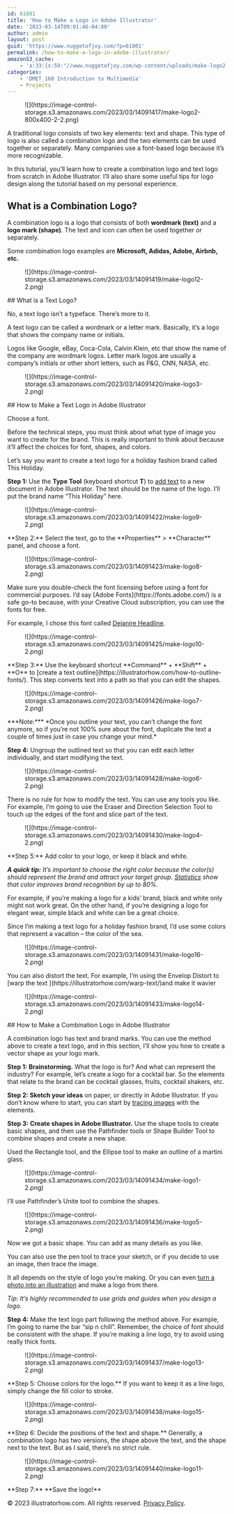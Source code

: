 ```yaml
---
id: 61801
title: 'How to Make a Logo in Adobe Illustrator'
date: '2023-03-14T09:01:46-04:00'
author: admin
layout: post
guid: 'https://www.nuggetofjoy.com/?p=61801'
permalink: /how-to-make-a-logo-in-adobe-illustrator/
amazonS3_cache:
    - 'a:33:{s:59:"//www.nuggetofjoy.com/wp-content/uploads/make-logo2-2-2.png";a:2:{s:2:"id";s:5:"61841";s:11:"source_type";s:13:"media-library";}s:67:"//www.nuggetofjoy.com/wp-content/uploads/make-logo2-800x400-2-2.png";a:2:{s:2:"id";s:5:"61841";s:11:"source_type";s:13:"media-library";}s:84:"//image-control-storage.s3.amazonaws.com/2023/03/14091417/make-logo2-800x400-2-2.png";a:2:{s:2:"id";s:5:"61841";s:11:"source_type";s:13:"media-library";}s:58:"//www.nuggetofjoy.com/wp-content/uploads/make-logo12-2.png";a:2:{s:2:"id";s:5:"61842";s:11:"source_type";s:13:"media-library";}s:75:"//image-control-storage.s3.amazonaws.com/2023/03/14091419/make-logo12-2.png";a:2:{s:2:"id";s:5:"61842";s:11:"source_type";s:13:"media-library";}s:57:"//www.nuggetofjoy.com/wp-content/uploads/make-logo3-2.png";a:2:{s:2:"id";s:5:"61843";s:11:"source_type";s:13:"media-library";}s:74:"//image-control-storage.s3.amazonaws.com/2023/03/14091420/make-logo3-2.png";a:2:{s:2:"id";s:5:"61843";s:11:"source_type";s:13:"media-library";}s:57:"//www.nuggetofjoy.com/wp-content/uploads/make-logo9-2.png";a:2:{s:2:"id";s:5:"61844";s:11:"source_type";s:13:"media-library";}s:74:"//image-control-storage.s3.amazonaws.com/2023/03/14091422/make-logo9-2.png";a:2:{s:2:"id";s:5:"61844";s:11:"source_type";s:13:"media-library";}s:57:"//www.nuggetofjoy.com/wp-content/uploads/make-logo8-2.png";a:2:{s:2:"id";s:5:"61845";s:11:"source_type";s:13:"media-library";}s:74:"//image-control-storage.s3.amazonaws.com/2023/03/14091423/make-logo8-2.png";a:2:{s:2:"id";s:5:"61845";s:11:"source_type";s:13:"media-library";}s:58:"//www.nuggetofjoy.com/wp-content/uploads/make-logo10-2.png";a:2:{s:2:"id";s:5:"61846";s:11:"source_type";s:13:"media-library";}s:75:"//image-control-storage.s3.amazonaws.com/2023/03/14091425/make-logo10-2.png";a:2:{s:2:"id";s:5:"61846";s:11:"source_type";s:13:"media-library";}s:57:"//www.nuggetofjoy.com/wp-content/uploads/make-logo7-2.png";a:2:{s:2:"id";s:5:"61847";s:11:"source_type";s:13:"media-library";}s:74:"//image-control-storage.s3.amazonaws.com/2023/03/14091426/make-logo7-2.png";a:2:{s:2:"id";s:5:"61847";s:11:"source_type";s:13:"media-library";}s:57:"//www.nuggetofjoy.com/wp-content/uploads/make-logo6-2.png";a:2:{s:2:"id";s:5:"61848";s:11:"source_type";s:13:"media-library";}s:74:"//image-control-storage.s3.amazonaws.com/2023/03/14091428/make-logo6-2.png";a:2:{s:2:"id";s:5:"61848";s:11:"source_type";s:13:"media-library";}s:57:"//www.nuggetofjoy.com/wp-content/uploads/make-logo4-2.png";a:2:{s:2:"id";s:5:"61849";s:11:"source_type";s:13:"media-library";}s:74:"//image-control-storage.s3.amazonaws.com/2023/03/14091430/make-logo4-2.png";a:2:{s:2:"id";s:5:"61849";s:11:"source_type";s:13:"media-library";}s:58:"//www.nuggetofjoy.com/wp-content/uploads/make-logo16-2.png";a:2:{s:2:"id";s:5:"61850";s:11:"source_type";s:13:"media-library";}s:75:"//image-control-storage.s3.amazonaws.com/2023/03/14091431/make-logo16-2.png";a:2:{s:2:"id";s:5:"61850";s:11:"source_type";s:13:"media-library";}s:58:"//www.nuggetofjoy.com/wp-content/uploads/make-logo14-2.png";a:2:{s:2:"id";s:5:"61851";s:11:"source_type";s:13:"media-library";}s:75:"//image-control-storage.s3.amazonaws.com/2023/03/14091433/make-logo14-2.png";a:2:{s:2:"id";s:5:"61851";s:11:"source_type";s:13:"media-library";}s:57:"//www.nuggetofjoy.com/wp-content/uploads/make-logo1-2.png";a:2:{s:2:"id";s:5:"61852";s:11:"source_type";s:13:"media-library";}s:74:"//image-control-storage.s3.amazonaws.com/2023/03/14091434/make-logo1-2.png";a:2:{s:2:"id";s:5:"61852";s:11:"source_type";s:13:"media-library";}s:57:"//www.nuggetofjoy.com/wp-content/uploads/make-logo5-2.png";a:2:{s:2:"id";s:5:"61853";s:11:"source_type";s:13:"media-library";}s:74:"//image-control-storage.s3.amazonaws.com/2023/03/14091436/make-logo5-2.png";a:2:{s:2:"id";s:5:"61853";s:11:"source_type";s:13:"media-library";}s:58:"//www.nuggetofjoy.com/wp-content/uploads/make-logo13-2.png";a:2:{s:2:"id";s:5:"61855";s:11:"source_type";s:13:"media-library";}s:75:"//image-control-storage.s3.amazonaws.com/2023/03/14091437/make-logo13-2.png";a:2:{s:2:"id";s:5:"61855";s:11:"source_type";s:13:"media-library";}s:58:"//www.nuggetofjoy.com/wp-content/uploads/make-logo15-2.png";a:2:{s:2:"id";s:5:"61856";s:11:"source_type";s:13:"media-library";}s:75:"//image-control-storage.s3.amazonaws.com/2023/03/14091438/make-logo15-2.png";a:2:{s:2:"id";s:5:"61856";s:11:"source_type";s:13:"media-library";}s:58:"//www.nuggetofjoy.com/wp-content/uploads/make-logo11-2.png";a:2:{s:2:"id";s:5:"61857";s:11:"source_type";s:13:"media-library";}s:75:"//image-control-storage.s3.amazonaws.com/2023/03/14091440/make-logo11-2.png";a:2:{s:2:"id";s:5:"61857";s:11:"source_type";s:13:"media-library";}}'
categories:
    - 'DMET_160 Introduction to Multimedia'
    - Projects
---
```


<figure class="wp-block-image">![](https://image-control-storage.s3.amazonaws.com/2023/03/14091417/make-logo2-800x400-2-2.png)</figure>A traditional logo consists of two key elements: text and shape. This type of logo is also called a combination logo and the two elements can be used together or separately. Many companies use a font-based logo because it’s more recognizable.

In this tutorial, you’ll learn how to create a combination logo and text logo from scratch in Adobe Illustrator. I’ll also share some useful tips for logo design along the tutorial based on my personal experience.

## What is a Combination Logo?

A combination logo is a logo that consists of both **wordmark (text)** and a **logo mark (shape)**. The text and icon can often be used together or separately.

Some combination logo examples are **Microsoft, Adidas, Adobe, Airbnb, etc.**

<figure class="wp-block-image">![](https://image-control-storage.s3.amazonaws.com/2023/03/14091419/make-logo12-2.png)</figure>## What is a Text Logo? 

No, a text logo isn’t a typeface. There’s more to it.

A text logo can be called a wordmark or a letter mark. Basically, it’s a logo that shows the company name or initials.

Logos like Google, eBay, Coca-Cola, Calvin Klein, etc that show the name of the company are wordmark logos. Letter mark logos are usually a company’s initials or other short letters, such as P&amp;G, CNN, NASA, etc.

<figure class="wp-block-image">![](https://image-control-storage.s3.amazonaws.com/2023/03/14091420/make-logo3-2.png)</figure>## How to Make a Text Logo in Adobe Illustrator

Choose a font.

Before the technical steps, you must think about what type of image you want to create for the brand. This is really important to think about because it’ll affect the choices for font, shapes, and colors.

Let’s say you want to create a text logo for a holiday fashion brand called This Holiday.

**Step 1:** Use the **Type Tool** (keyboard shortcut **T**) to [add text](https://illustratorhow.com/how-to-add-text/) to a new document in Adobe Illustrator. The text should be the name of the logo. I’ll put the brand name “This Holiday” here.

<figure class="wp-block-image">![](https://image-control-storage.s3.amazonaws.com/2023/03/14091422/make-logo9-2.png)</figure>**Step 2:** Select the text, go to the **Properties** &gt; **Character** panel, and choose a font.

<figure class="wp-block-image">![](https://image-control-storage.s3.amazonaws.com/2023/03/14091423/make-logo8-2.png)</figure>Make sure you double-check the font licensing before using a font for commercial purposes. I’d say [Adobe Fonts](https://fonts.adobe.com/) is a safe go-to because, with your Creative Cloud subscription, you can use the fonts for free.

For example, I chose this font called [Dejanire Headline](https://fonts.adobe.com/fonts/dejanire-headline#fonts-section).

<figure class="wp-block-image">![](https://image-control-storage.s3.amazonaws.com/2023/03/14091425/make-logo10-2.png)</figure>**Step 3:** Use the keyboard shortcut **Command** + **Shift** + **O** to [create a text outline](https://illustratorhow.com/how-to-outline-fonts/). This step converts text into a path so that you can edit the shapes.

<figure class="wp-block-image">![](https://image-control-storage.s3.amazonaws.com/2023/03/14091426/make-logo7-2.png)</figure>***Note:*** *Once you outline your text, you can’t change the font anymore, so if you’re not 100% sure about the font, duplicate the text a couple of times just in case you change your mind.*

**Step 4:** Ungroup the outlined text so that you can edit each letter individually, and start modifying the text.

<figure class="wp-block-image">![](https://image-control-storage.s3.amazonaws.com/2023/03/14091428/make-logo6-2.png)</figure>There is no rule for how to modify the text. You can use any tools you like. For example, I’m going to use the Eraser and Direction Selection Tool to touch up the edges of the font and slice part of the text.

<figure class="wp-block-image">![](https://image-control-storage.s3.amazonaws.com/2023/03/14091430/make-logo4-2.png)</figure>**Step 5:** Add color to your logo, or keep it black and white.

***A quick tip:*** *It’s important to choose the right color because the color(s) should represent the brand and attract your target group.* [*Statistics*](https://illustratorhow.com/graphic-design-statistics/) *show that color improves brand recognition by up to 80%.*

For example, if you’re making a logo for a kids’ brand, black and white only might not work great. On the other hand, if you’re designing a logo for elegant wear, simple black and white can be a great choice.

Since I’m making a text logo for a holiday fashion brand, I’d use some colors that represent a vacation – the color of the sea.

<figure class="wp-block-image">![](https://image-control-storage.s3.amazonaws.com/2023/03/14091431/make-logo16-2.png)</figure>You can also distort the text. For example, I’m using the Envelop Distort to [warp the text ](https://illustratorhow.com/warp-text/)and make it wavier

<figure class="wp-block-image">![](https://image-control-storage.s3.amazonaws.com/2023/03/14091433/make-logo14-2.png)</figure>## How to Make a Combination Logo in Adobe Illustrator

A combination logo has text and brand marks. You can use the method above to create a text logo, and in this section, I’ll show you how to create a vector shape as your logo mark.

**Step 1:** **Brainstorming.** What the logo is for? And what can represent the industry? For example, let’s create a logo for a cocktail bar. So the elements that relate to the brand can be cocktail glasses, fruits, cocktail shakers, etc.

**Step 2: Sketch your ideas** on paper, or directly in Adobe Illustrator. If you don’t know where to start, you can start by [tracing images](https://illustratorhow.com/image-trace/) with the elements.

**Step 3:** **Create shapes in Adobe Illustrator.** Use the shape tools to create basic shapes, and then use the Pathfinder tools or Shape Builder Tool to combine shapes and create a new shape.

Used the Rectangle tool, and the Ellipse tool to make an outline of a martini glass.

<figure class="wp-block-image">![](https://image-control-storage.s3.amazonaws.com/2023/03/14091434/make-logo1-2.png)</figure>I’ll use Pathfinder’s Unite tool to combine the shapes.

<figure class="wp-block-image">![](https://image-control-storage.s3.amazonaws.com/2023/03/14091436/make-logo5-2.png)</figure>Now we got a basic shape. You can add as many details as you like.

You can also use the pen tool to trace your sketch, or if you decide to use an image, then trace the image.

It all depends on the style of logo you’re making. Or you can even [turn a photo into an illustration](https://illustratorhow.com/turn-photo-into-illustration/) and make a logo from there.

*Tip: It’s highly recommended to use grids and guides when you design a logo.*

**Step 4:** Make the text logo part following the method above. For example, I’m going to name the bar “sip n chill”. Remember, the choice of font should be consistent with the shape. If you’re making a line logo, try to avoid using really thick fonts.

<figure class="wp-block-image">![](https://image-control-storage.s3.amazonaws.com/2023/03/14091437/make-logo13-2.png)</figure>**Step 5: Choose colors for the logo.** If you want to keep it as a line logo, simply change the fill color to stroke.

<figure class="wp-block-image">![](https://image-control-storage.s3.amazonaws.com/2023/03/14091438/make-logo15-2.png)</figure>**Step 6: Decide the positions of the text and shape.** Generally, a combination logo has two versions, the shape above the text, and the shape next to the text. But as I said, there’s no strict rule.

<figure class="wp-block-image">![](https://image-control-storage.s3.amazonaws.com/2023/03/14091440/make-logo11-2.png)</figure>**Step 7:** **Save the logo!**

© 2023 illustratorhow.com. All rights reserved. [Privacy Policy](https://illustratorhow.com/privacy/).